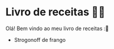 # Livro de receitas :man_cook:

Olá! Bem vindo ao meu livro de receitas ::wave:

- Strogonoff de frango

  

